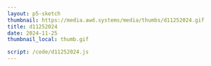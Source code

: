 ```yaml
---
layout: p5-sketch
thumbnail: https://media.awd.systems/media/thumbs/d11252024.gif
title: d11252024
date: 2024-11-25
thumbnail_local: thumb.gif

script: /code/d11252024.js
---
```

